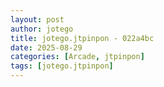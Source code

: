 ```yaml
---
layout: post
author: jotego
title: jotego.jtpinpon - 022a4bc
date: 2025-08-29
categories: [Arcade, jtpinpon]
tags: [jotego.jtpinpon]
---
```


